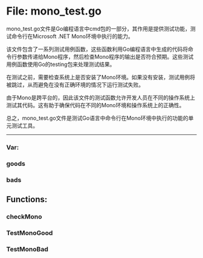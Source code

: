 # File: mono_test.go

mono_test.go文件是Go编程语言中cmd包的一部分，其作用是提供测试功能，测试命令行在Microsoft .NET Mono环境中执行的能力。

该文件包含了一系列测试用例函数，这些函数利用Go编程语言中生成的代码将命令行参数传递给Mono程序，然后检查Mono程序的输出是否符合预期。这些测试用例函数使用Go的testing包来处理测试结果。

在测试之前，需要检查系统上是否安装了Mono环境。如果没有安装，测试用例将被跳过，从而避免在没有正确环境的情况下运行测试失败。

由于Mono是跨平台的，因此该文件的测试函数允许开发人员在不同的操作系统上测试其代码。这有助于确保代码在不同的Mono环境和操作系统上的正确性。

总之，mono_test.go文件是测试Go语言中命令行在Mono环境中执行的功能的单元测试工具。




---

### Var:

### goods





### bads





## Functions:

### checkMono





### TestMonoGood





### TestMonoBad





